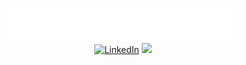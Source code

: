 <p align="center">
	<img src="https://github.com/hassaannahmed/hassaannahmed/blob/master/mygif.gif?raw=truef"><br>
	<a href="https://www.linkedin.com/in/hassaan-ahmed-a51b50182/"><img src="https://img.shields.io/badge/LinkedIn--_.svg?style=social&logo=linkedin" alt="LinkedIn"></a>
	<a href="http://hassaan.codes"><img src="https://img.shields.io/static/v1?label=ME&message=hassaan.codes"></a>
</p

